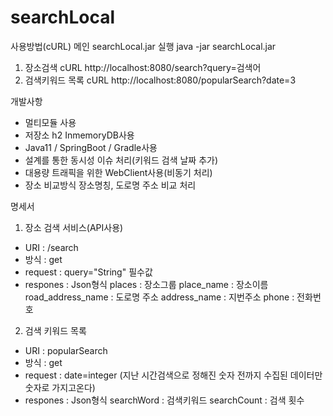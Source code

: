 # searchLocal

사용방법(cURL)
메인 searchLocal.jar 실행
java -jar searchLocal.jar
1. 장소검색
cURL http://localhost:8080/search?query=검색어
2. 검색키워드 목록
cURL http://localhost:8080/popularSearch?date=3

개발사항
  - 멀티모듈 사용
  - 저장소 h2 InmemoryDB사용
  - Java11 / SpringBoot / Gradle사용
  - 설계를 통한 동시성 이슈 처리(키워드 검색 날짜 추가)
  - 대용량 트래픽을 위한 WebClient사용(비동기 처리)
  - 장소 비교방식 장소명칭, 도로명 주소 비교 처리

명세서
1. 장소 검색 서비스(API사용)
  - URI : /search
  - 방식 : get
  - request : query="String" 필수값
  - respones : Json형식
               places : 장소그룹
               place_name : 장소이름
               road_address_name : 도로명 주소
               address_name : 지번주소
               phone : 전화번호

2. 검색 키워드 목록
  - URI : popularSearch
  - 방식 : get
  - request : date=integer (지난 시간검색으로 정해진 숫자 전까지 수집된 데이터만 숫자로 가지고온다)
  - respones : Json형식
               searchWord : 검색키워드
               searchCount : 검색 횟수


